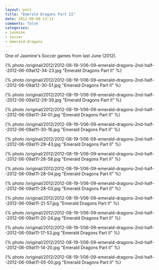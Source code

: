 ```yaml
---
layout: post
title: "Emerald Dragons Part II"
date: 2012-09-09 13:13
comments: false
categories: 
- jasmine
- soccer
- emerald-dragons
---
```

One of Jasmine's Soccer games from last June (2012).

{% photo /original/2012/2012-08-19-1/06-09-emerald-dragons-2nd-half--2012-06-09at12-34-23.jpg "Emerald Dragons Part II" %}


{% photo /original/2012/2012-08-19-1/06-09-emerald-dragons-2nd-half--2012-06-09at12-30-51.jpg "Emerald Dragons Part II" %}


{% photo /original/2012/2012-08-19-1/06-09-emerald-dragons-2nd-half--2012-06-09at12-29-39.jpg "Emerald Dragons Part II" %}


{% photo /original/2012/2012-08-19-1/06-09-emerald-dragons-2nd-half--2012-06-09at11-34-01.jpg "Emerald Dragons Part II" %}


{% photo /original/2012/2012-08-19-1/06-09-emerald-dragons-2nd-half--2012-06-09at11-30-16.jpg "Emerald Dragons Part II" %}


{% photo /original/2012/2012-08-19-1/06-09-emerald-dragons-2nd-half--2012-06-09at11-29-43.jpg "Emerald Dragons Part II" %}


{% photo /original/2012/2012-08-19-1/06-09-emerald-dragons-2nd-half--2012-06-09at11-28-58.jpg "Emerald Dragons Part II" %}


{% photo /original/2012/2012-08-19-1/06-09-emerald-dragons-2nd-half--2012-06-09at11-28-04.jpg "Emerald Dragons Part II" %}


{% photo /original/2012/2012-08-19-1/06-09-emerald-dragons-2nd-half--2012-06-09at11-28-03.jpg "Emerald Dragons Part II" %}


{% photo /original/2012/2012-08-19-1/06-09-emerald-dragons-2nd-half--2012-06-09at11-21-57.jpg "Emerald Dragons Part II" %}


{% photo /original/2012/2012-08-19-1/06-09-emerald-dragons-2nd-half--2012-06-09at11-20-24.jpg "Emerald Dragons Part II" %}


{% photo /original/2012/2012-08-19-1/06-09-emerald-dragons-2nd-half--2012-06-09at11-17-53.jpg "Emerald Dragons Part II" %}


{% photo /original/2012/2012-08-19-1/06-09-emerald-dragons-2nd-half--2012-06-09at11-14-20.jpg "Emerald Dragons Part II" %}


{% photo /original/2012/2012-08-19-1/06-09-emerald-dragons-2nd-half--2012-06-09at11-05-00.jpg "Emerald Dragons Part II" %}


